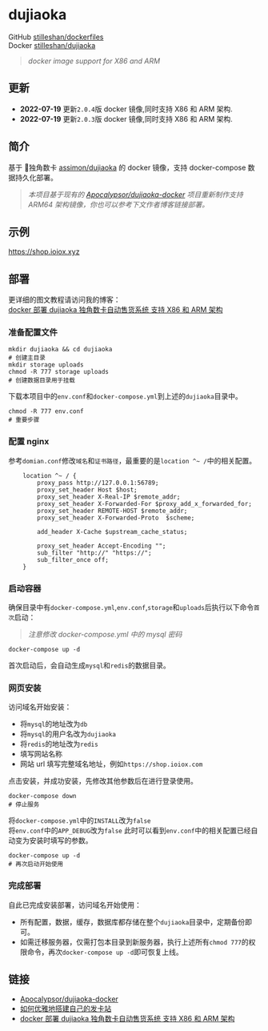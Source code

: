 # dujiaoka
GitHub [stilleshan/dockerfiles](https://github.com/stilleshan/dockerfiles)  
Docker [stilleshan/dujiaoka](https://hub.docker.com/r/stilleshan/dujiaoka)
> *docker image support for X86 and ARM*

## 更新
- **2022-07-19** 更新`2.0.4`版 docker 镜像,同时支持 X86 和 ARM 架构.
- **2022-07-19** 更新`2.0.3`版 docker 镜像,同时支持 X86 和 ARM 架构.


## 简介
基于 🦄独角数卡 [assimon/dujiaoka](https://github.com/assimon/dujiaoka) 的 docker 镜像，支持 docker-compose 数据持久化部署。

> *本项目基于现有的 [Apocalypsor/dujiaoka-docker](https://github.com/Apocalypsor/dujiaoka-docker) 项目重新制作支持 ARM64 架构镜像，你也可以参考下文作者博客链接部署。*

## 示例
https://shop.ioiox.xyz

## 部署
更详细的图文教程请访问我的博客：  
[docker 部署 dujiaoka 独角数卡自动售货系统 支持 X86 和 ARM 架构](https://www.ioiox.com/archives/159.html)


### 准备配置文件
```shell
mkdir dujiaoka && cd dujiaoka
# 创建主目录
mkdir storage uploads
chmod -R 777 storage uploads
# 创建数据目录用于挂载
```

下载本项目中的`env.conf`和`docker-compose.yml`到上述的`dujiaoka`目录中。

```shell
chmod -R 777 env.conf
# 重要步骤
```

### 配置 nginx
参考`domian.conf`修改`域名`和`证书路径`，最重要的是`location ^~ /`中的相关配置。
```nginx
    location ^~ / {
        proxy_pass http://127.0.0.1:56789;
        proxy_set_header Host $host;
        proxy_set_header X-Real-IP $remote_addr;
        proxy_set_header X-Forwarded-For $proxy_add_x_forwarded_for;
        proxy_set_header REMOTE-HOST $remote_addr;
        proxy_set_header X-Forwarded-Proto  $scheme;

        add_header X-Cache $upstream_cache_status;

        proxy_set_header Accept-Encoding "";
        sub_filter "http://" "https://";
        sub_filter_once off;
    }
```

### 启动容器
确保目录中有`docker-compose.yml`,`env.conf`,`storage`和`uploads`后执行以下命令`首次`启动：
> *注意修改 docker-compose.yml 中的 mysql 密码*
```shell
docker-compose up -d
```
首次启动后，会自动生成`mysql`和`redis`的数据目录。

### 网页安装
访问域名开始安装：
- 将`mysql`的地址改为`db`
- 将`mysql`的用户名改为`dujiaoka`
- 将`redis`的地址改为`redis`
- 填写网站名称
- 网站 url 填写完整域名地址，例如`https://shop.ioiox.com`

点击安装，并成功安装，先修改其他参数后在进行登录使用。
```shell
docker-compose down
# 停止服务
```
将`docker-compose.yml`中的`INSTALL`改为`false`  
将`env.conf`中的`APP_DEBUG`改为`false`
此时可以看到`env.conf`中的相关配置已经自动变为安装时填写的参数。
```shell
docker-compose up -d
# 再次启动开始使用
```
### 完成部署
自此已完成安装部署，访问域名开始使用： 
- 所有配置，数据，缓存，数据库都存储在整个`dujiaoka`目录中，定期备份即可。
- 如需迁移服务器，仅需打包本目录到新服务器，执行上述所有`chmod 777`的权限命令，再次`docker-compose up -d`即可恢复上线。

## 链接
- [Apocalypsor/dujiaoka-docker](https://github.com/Apocalypsor/dujiaoka-docker)
- [如何优雅地搭建自己的发卡站](https://blog.dov.moe/posts/49102/)
- [docker 部署 dujiaoka 独角数卡自动售货系统 支持 X86 和 ARM 架构](https://www.ioiox.com/archives/159.html)
